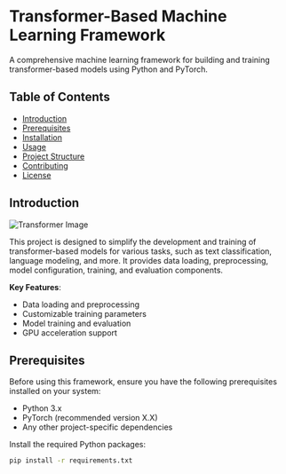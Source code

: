 <!-- Project Title -->
# Transformer-Based Machine Learning Framework

<!-- Project Description -->
A comprehensive machine learning framework for building and training transformer-based models using Python and PyTorch.

<!-- Table of Contents -->
## Table of Contents

- [Introduction](#introduction)
- [Prerequisites](#prerequisites)
- [Installation](#installation)
- [Usage](#usage)
- [Project Structure](#project-structure)
- [Contributing](#contributing)
- [License](#license)

<!-- Introduction -->
## Introduction

![Transformer Image](images/transformer.png)

This project is designed to simplify the development and training of transformer-based models for various tasks, such as text classification, language modeling, and more. It provides data loading, preprocessing, model configuration, training, and evaluation components.

**Key Features**:
- Data loading and preprocessing
- Customizable training parameters
- Model training and evaluation
- GPU acceleration support

<!-- Prerequisites -->
## Prerequisites

Before using this framework, ensure you have the following prerequisites installed on your system:

- Python 3.x
- PyTorch (recommended version X.X)
- Any other project-specific dependencies

Install the required Python packages:

```bash
pip install -r requirements.txt

